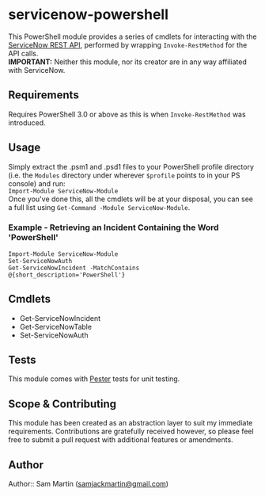 # servicenow-powershell
This PowerShell module provides a series of cmdlets for interacting with the [ServiceNow REST API](http://wiki.servicenow.com/index.php?title=REST_API), performed by wrapping `Invoke-RestMethod` for the API calls.  
**IMPORTANT:** Neither this module, nor its creator are in any way affiliated with ServiceNow.

## Requirements
Requires PowerShell 3.0 or above as this is when `Invoke-RestMethod` was introduced.

## Usage
Simply extract the .psm1 and .psd1 files to your PowerShell profile directory (i.e. the `Modules` directory under wherever `$profile` points to in your PS console) and run:  
`Import-Module ServiceNow-Module`  
Once you've done this, all the cmdlets will be at your disposal, you can see a full list using `Get-Command -Module ServiceNow-Module`.

### Example - Retrieving an Incident Containing the Word 'PowerShell'
```
Import-Module ServiceNow-Module
Set-ServiceNowAuth 
Get-ServiceNowIncident -MatchContains @{short_description='PowerShell'} 
```

## Cmdlets  
* Get-ServiceNowIncident
* Get-ServiceNowTable
* Set-ServiceNowAuth

## Tests
This module comes with [Pester](https://github.com/pester/Pester/) tests for unit testing.

## Scope & Contributing
This module has been created as an abstraction layer to suit my immediate requirements. Contributions are gratefully received however, so please feel free to submit a pull request with additional features or amendments.

## Author
Author:: Sam Martin (<samjackmartin@gmail.com>)

